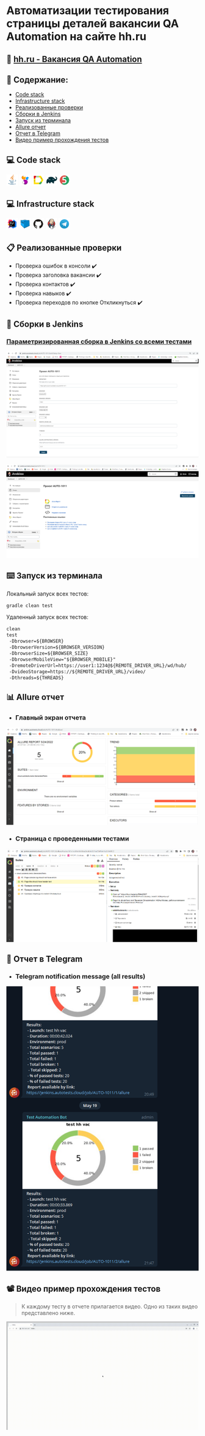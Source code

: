 # Автоматизации тестирования страницы деталей вакансии QA Automation на сайте hh.ru
## :link: <a target="_blank" href="https://hh.ru/vacancy/55354866?query=QA%20automation%20engineer&from=vacancy_search_catalog&hhtmFrom=vacancy_search_catalog">hh.ru - Вакансия QA Automation</a>

## :page_with_curl: Содержание:

- <a href="#computer-сode_stack">Code stack</a>
- <a href="#computer-infrastructure_stack">Infrastructure stack</a>
- <a href="#clipboard-реализованные-проверки">Реализованные проверки</a>
- <a href="#robot-сборки-в-Jenkins">Сборки в Jenkins</a>
- <a href="#keyboard-запуск-из-терминала">Запуск из терминала</a>
- <a href="#bar_chart-allure-отчет">Allure отчет</a>
- <a href="#robot-отчет-в-telegram">Отчет в Telegram</a>
- <a href="#film_projector-видео-пример-прохождения-тестов">Видео пример прохождения тестов</a>

## :computer: Code stack
<p align="left"> 
<img width="6%" title="Java" src="images/logo/Java.svg">
<img width="6%" title="Selenide" src="images/logo/Selenide.svg">
<img width="6%" title="Allure Report" src="images/logo/Allure_Report.svg">
<img width="6%" title="Gradle" src="images/logo/Gradle.svg">
<img width="6%" title="JUnit5" src="images/logo/JUnit5.svg">
</p>

## :computer: Infrastructure stack
<p align="left">
<img width="6%" title="IntelliJ IDEA" src="images/logo/Intelij_IDEA.svg">
<img width="6%" title="Selenoid" src="images/logo/Selenoid.svg">
<img width="6%" title="GitHub" src="images/logo/GitHub.svg">
<img width="6%" title="Jenkins" src="images/logo/Jenkins.svg">
<img width="6%" title="Telegram" src="images/logo/Telegram.svg">
</p>

## :clipboard: Реализованные проверки
- Проверка ошибок в консоли :heavy_check_mark:
- Проверка заголовка вакансии :heavy_check_mark:
- Проверка контактов :heavy_check_mark:
- Проверка навыков :heavy_check_mark:
- Проверка переходов по кнопке Откликнуться :heavy_check_mark:

## :robot: Сборки в Jenkins
### <a target="_blank" href="jenkins.autotests.cloud/job/AUTO-1011">Параметризированная сборка в Jenkins со всеми тестами</a>
<p align="center">
<img title="Jenkins Job Run with parameters" src="images/screenshots/jenkins-run.png">
</p>
<p align="center">
<img title="Jenkins Dashboard" src="images/screenshots/jenkins-dashboard-all.png">
</p>



## :keyboard: Запуск из терминала
Локальный запуск всех тестов:
```
gradle clean test
```


Удаленный запуск всех тестов:
```
clean
test
 -Dbrowser=${BROWSER}
 -DbrowserVersion=${BROWSER_VERSION}
 -DbrowserSize=${BROWSER_SIZE}
 -DbrowserMobileView="${BROWSER_MOBILE}"
 -DremoteDriverUrl=https://user1:1234@${REMOTE_DRIVER_URL}/wd/hub/
 -DvideoStorage=https://${REMOTE_DRIVER_URL}/video/
 -Dthreads=${THREADS}
```



## :bar_chart: Allure отчет
- ### Главный экран отчета
<p align="center">
<img title="Allure Overview Dashboard" src="images/screenshots/allure-main-page.png">
</p>

- ### Страница с проведенными тестами
<p align="center">
<img title="Allure Test Page" src="images/screenshots/allure-test-page.png">
</p>

## :robot: Отчет в Telegram
- ### Telegram notification message (all results)
<p align="center">
<img title="Telegram notification message (all results)" src="images/screenshots/telegram-bot.png">
</p>



## :film_projector: Видео пример прохождения тестов
> К каждому тесту в отчете прилагается видео. Одно из таких видео представлено ниже.
<p align="center">
  <img title="Selenoid Video" src="images/gif/test-run.gif">
</p>
